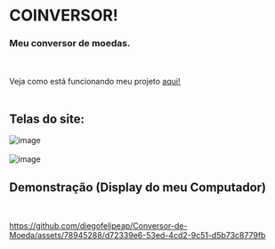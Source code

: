 <h1>COINVERSOR!</h1>
<h3> Meu conversor de moedas.</h3>
<br>
<br>
Veja como está funcionando meu projeto <a href="https://diegofelipeap.github.io/Conversor-de-Moeda/">aqui!</a>
<br>
<br>
<h2>Telas do site:</h2>

![image](https://github.com/diegofelipeap/Conversor-de-Moeda/assets/78945288/9370b936-02c7-4919-8ed1-d9373f5d62b0) <br> <br>
![image](https://github.com/diegofelipeap/Conversor-de-Moeda/assets/78945288/f19581cc-423f-447f-80e0-baacc264795f)

<h2>Demonstração (Display do meu Computador)</h2> <br>



https://github.com/diegofelipeap/Conversor-de-Moeda/assets/78945288/d72339e6-53ed-4cd2-9c51-d5b73c8779fb

